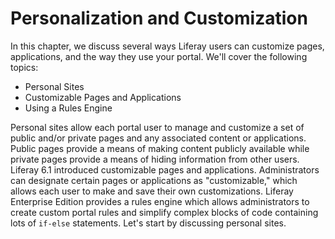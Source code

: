 # Personalization and Customization [](id=personalization-and-customization)

In this chapter, we discuss several ways Liferay users can customize pages,
applications, and the way they use your portal. We'll cover the following
topics:

- Personal Sites
- Customizable Pages and Applications
- Using a Rules Engine

Personal sites allow each portal user to manage and customize a set of public
and/or private pages and any associated content or applications. Public pages
provide a means of making content publicly available while private pages provide
a means of hiding information from other users. Liferay 6.1 introduced
customizable pages and applications. Administrators can designate certain pages
or applications as "customizable," which allows each user to make and save their
own customizations. Liferay Enterprise Edition provides a rules engine which
allows administrators to create custom portal rules and simplify complex blocks
of code containing lots of `if-else` statements. Let's start by discussing
personal sites.
